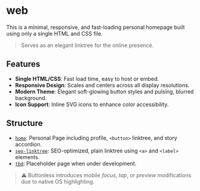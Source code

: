 # web

This is a minimal, responsive, and fast-loading personal homepage built using only a single HTML and CSS file.

> Serves as an elegant linktree for the online presence.

## Features

- **Single HTML/CSS**: Fast load time, easy to host or embed.
- **Responsive Design**: Scales and centers across all display resolutions.
- **Modern Theme**: Elegant soft-glowing button styles and pulsing, blurred background.
- **Icon Support**: Inline SVG icons to enhance color accessibility.

## Structure

- [`home`](./home/): Personal Page including profile, `<button>` linktree, and story accordion.
- [`seo-linktree`](./buttonless/): SEO-optimized, plain linktree using `<a>` and `<label>` elements.
- [`tbd`](./tbd/): Placeholder page when under development.

> ⚠️ Buttonless introduces mobile _focus_, _tap_, or _preview_ modifications due to native OS highlighting.
